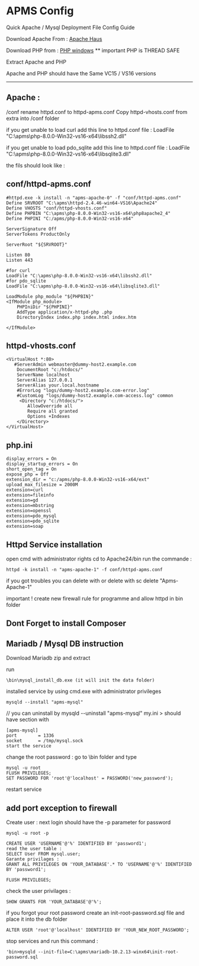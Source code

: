 # APMS Config

Quick Apache / Mysql Deployment File Config Guide 

Download Apache From : [Apache Haus](https://www.apachehaus.com/cgi-bin/download.plx)

Download PHP from :  [PHP windows](https://windows.php.net/download) ** important PHP is THREAD SAFE

Extract Apache and PHP

Apache and PHP should have the Same VC15 / VS16 versions

---

Apache :
---
/conf
rename httpd.conf to httpd-apms.conf
Copy httpd-vhosts.conf from extra into /conf folder

if you get unable to load curl 
add this line to httpd.conf file :
LoadFile "C:\apms\php-8.0.0-Win32-vs16-x64\libssh2.dll"

if you get unable to load pdo_sqlite 
add this line to httpd.conf file :
LoadFile "C:\apms\php-8.0.0-Win32-vs16-x64\libsqlite3.dll"


the fils should look like :

conf/httpd-apms.conf
---
```
#httpd.exe -k install -n "apms-apache-0" -f "conf/httpd-apms.conf"
Define SRVROOT "C:\apms\httpd-2.4.46-win64-VS16\Apache24"
Define VHOSTS "conf/httpd-vhosts.conf"
Define PHPBIN "C:\apms\php-8.0.0-Win32-vs16-x64\php8apache2_4"
Define PHPINI "C:/apms/php-8.0.0-Win32-vs16-x64"

ServerSignature Off
ServerTokens ProductOnly

ServerRoot "${SRVROOT}"

Listen 80
Listen 443

#for curl
LoadFile "C:\apms\php-8.0.0-Win32-vs16-x64\libssh2.dll"
#for pdo_sqlite
LoadFile "C:\apms\php-8.0.0-Win32-vs16-x64\libsqlite3.dll"

LoadModule php_module "${PHPBIN}"
<IfModule php_module>
	PHPIniDir "${PHPINI}"
	AddType application/x-httpd-php .php	
	DirectoryIndex index.php index.html index.htm
	
</IfModule>
```

httpd-vhosts.conf
---
```
<VirtualHost *:80>
   #ServerAdmin webmaster@dummy-host2.example.com
    DocumentRoot "c:/htdocs/"
    ServerName localhost
    ServerAlias 127.0.0.1
	ServerAlias your.local.hostname
	#ErrorLog "logs/dummy-host2.example.com-error.log"
    #CustomLog "logs/dummy-host2.example.com-access.log" common
	 <Directory "c:/htdocs/">
		AllowOverride all
		Require all granted
		Options +Indexes
    </Directory>   
</VirtualHost>
```

php.ini
---
```
display_errors = On
display_startup_errors = On
short_open_tag = On
expose_php = Off
extension_dir = "c:/apms/php-8.0.0-Win32-vs16-x64/ext"
upload_max_filesize = 2000M
extension=curl
extension=fileinfo
extension=gd
extension=mbstring
extension=openssl
extension=pdo_mysql
extension=pdo_sqlite
extension=soap
```



Httpd Service installation
---
open cmd with administrator rights
cd to Apache24/bin 
run the commande :
```
httpd -k install -n "apms-apache-1" -f conf/httpd-apms.conf
```
if you got troubles you can delete with 
or delete with
sc delete "Apms-Apache-1"

important !
create new firewall rule for programme and allow httpd in bin folder


Dont Forget to install Composer 
---


Mariadb / Mysql DB instruction
---
Download Mariadb zip and extract 

run 
```
\bin\mysql_install_db.exe (it will init the data folder)
```
installed service by using cmd.exe with administrator privileges
```
mysqld --install "apms-mysql"
```
// you can uninstall by  mysqld --uninstall "apms-mysql"
my.ini > should have section with 
```
[apms-mysql]
port		= 1336
socket		= /tmp/mysql.sock
start the service
```

change the root password :
go to \bin folder and type 
```
mysql -u root
FLUSH PRIVILEGES;
SET PASSWORD FOR 'root'@'localhost' = PASSWORD('new_password');
```
restart service

add port exception to firewall 
---

Create user :
next login should have the -p parameter for password
```
mysql -u root -p 
```

```
CREATE USER 'USERNAME'@'%' IDENTIFIED BY 'password1';
read the user table :
SELECT User FROM mysql.user; 
Garante privilages :
GRANT ALL PRIVILEGES ON 'YOUR_DATABASE'.* TO 'USERNAME'@'%' IDENTIFIED BY 'password1';

FLUSH PRIVILEGES;
```
check the user privilages :
```
SHOW GRANTS FOR 'YOUR_DATABASE'@'%';
```

if you forgot your root password create an init-root-password.sql file and place it into the db folder 
```
ALTER USER 'root'@'localhost' IDENTIFIED BY 'YOUR_NEW_ROOT_PASSWORD';
```
stop services and run this command :
```
'bin>mysqld --init-file=C:\apms\mariadb-10.2.13-winx64\init-root-password.sql
```
